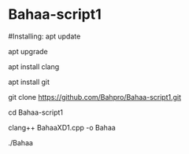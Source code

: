 # Bahaa-script1
#Installing:
apt update

apt upgrade

apt install clang

apt install git

git clone https://github.com/Bahpro/Bahaa-script1.git

cd Bahaa-script1

clang++ BahaaXD1.cpp -o Bahaa

./Bahaa
